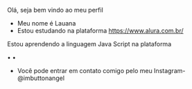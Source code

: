 Olá, seja bem vindo ao meu perfil 
- Meu nome é Lauana
- Estou estudando na plataforma https://www.alura.com.br/

Estou aprendendo a linguagem Java Script na plataforma 

•
•

- Você pode entrar em contato comigo pelo meu Instagram-@imbuttonangel
